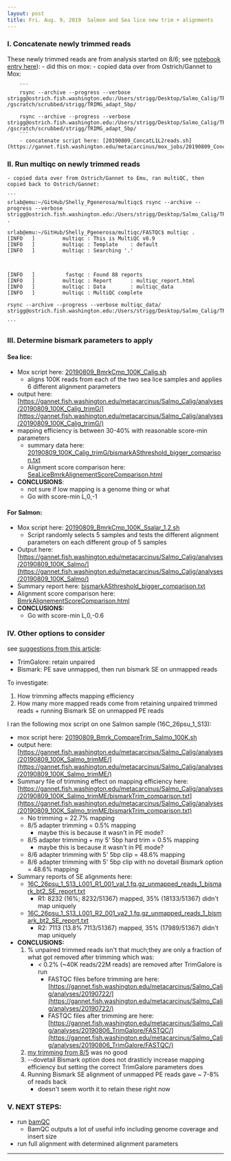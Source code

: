 ```yaml
---
layout: post
title: Fri. Aug. 9, 2019  Salmon and Sea lice new trim + alignments
---
```



### I. Concatenate newly trimmed reads 
These newly trimmed reads are from analysis started on 8/6; see [notebook entry here](https://shellytrigg.github.io/143th-post/)):
	- did this on mox:
		- copied data over from Ostrich/Gannet to Mox:
		
		```
		rsync --archive --progress --verbose strigg@ostrich.fish.washington.edu:/Users/strigg/Desktop/Salmo_Calig/TRIM/*001_val_1.fq.gz /gscratch/scrubbed/strigg/TRIMG_adapt_5bp/
		
		rsync --archive --progress --verbose strigg@ostrich.fish.washington.edu:/Users/strigg/Desktop/Salmo_Calig/TRIM/*001_val_2.fq.gz /gscratch/scrubbed/strigg/TRIMG_adapt_5bp/
		```
		- concatenate script here: [20190809_ConcatL1L2reads.sh](https://gannet.fish.washington.edu/metacarcinus/mox_jobs/20190809_ConcatL1L2reads.sh) 

### II. Run multiqc on newly trimmed reads
	- copied data over from Ostrich/Gannet to Emu, ran multiQC, then copied back to Ostrich/Gannet:
	
	```
	srlab@emu:~/GitHub/Shelly_Pgenerosa/multiqc$ rsync --archive --progress --verbose strigg@ostrich.fish.washington.edu:/Users/strigg/Desktop/Salmo_Calig/TRIM/FASTQC .
	
	srlab@emu:~/GitHub/Shelly_Pgenerosa/multiqc/FASTQC$ multiqc .
	[INFO   ]         multiqc : This is MultiQC v0.9
	[INFO   ]         multiqc : Template    : default
	[INFO   ]         multiqc : Searching '.'
	
	
	
	[INFO   ]          fastqc : Found 88 reports
	[INFO   ]         multiqc : Report      : multiqc_report.html
	[INFO   ]         multiqc : Data        : multiqc_data
	[INFO   ]         multiqc : MultiQC complete

	rsync --archive --progress --verbose multiqc_data/ strigg@ostrich.fish.washington.edu:/Users/strigg/Desktop/Salmo_Calig/TRIM/FASTQC
	
	```
	
### III. Determine bismark parameters to apply
#### Sea lice:
- Mox script here:  [20190809_BmrkCmp_100K_Calig.sh](https://gannet.fish.washington.edu/metacarcinus/mox_jobs/20190809_BmrkCmp_100K_Calig.sh)
	- aligns 100K reads from each of the two sea lice samples and applies 6 different alignment parameters
- output here:  [https://gannet.fish.washington.edu/metacarcinus/Salmo_Calig/analyses/20190809_100K_Calig_trimG/](https://gannet.fish.washington.edu/metacarcinus/Salmo_Calig/analyses/20190809_100K_Calig_trimG/)
- mapping efficiency is between 30-40% with reasonable score-min parameters
	- summary data here:  [20190809\_100K\_Calig\_trimG/bismarkASthreshold\_bigger\_comparison.txt](https://gannet.fish.washington.edu/metacarcinus/Salmo_Calig/analyses/20190809_100K_Calig_trimG/bismarkASthreshold_bigger_comparison.txt)
	- Alignment score comparison here:  [SeaLiceBmrkAlignementScoreComparison.html](https://htmlpreview.github.io/?https://github.com/shellytrigg/Salmon_sealice/blob/master/R/AlignmentScoreComparison/SeaLiceBmrkAlignementScoreComparison.html)
- **CONCLUSIONS**: 
	- not sure if low mapping is a genome thing or what
	- Go with score-min L,0,-1
	
#### For Salmon:
- Mox script here:  [20190809_BmrkCmp_100K_Ssalar_1.2.sh](https://gannet.fish.washington.edu/metacarcinus/mox_jobs/20190809_BmrkCmp_100K_Ssalar_1.2.sh)
	- Script randomly selects 5 samples and tests the different alignment parameters on each different group of 5 samples
- Output here:  [https://gannet.fish.washington.edu/metacarcinus/Salmo_Calig/analyses/20190809_100K_Salmo/](https://gannet.fish.washington.edu/metacarcinus/Salmo_Calig/analyses/20190809_100K_Salmo/)
- Summary report here:  [bismarkASthreshold_bigger_comparison.txt](https://gannet.fish.washington.edu/metacarcinus/Salmo_Calig/analyses/20190809_100K_Salmo/bismarkASthreshold_bigger_comparison.txt)
- Alignment score comparison here:  [BmrkAlignementScoreComparison.html](https://htmlpreview.github.io/?https://github.com/shellytrigg/Salmon_sealice/blob/master/R/AlignmentScoreComparison/BmrkAlignementScoreComparison.html)
- **CONCLUSIONS:**
	- Go with score-min L,0,-0.6 
	
### IV. Other options to consider 
see [suggestions from this article](https://github.com/FelixKrueger/Bismark/issues/208):

- TrimGalore:  retain unpaired
- Bismark: PE save unmapped, then run bismark SE on unmapped reads

To investigate:  

1. How trimming affects mapping efficiency
2. How many more mapped reads come from retaining unpaired trimmed reads + running Bismark SE on unmapped PE reads

I ran the following mox script on one Salmon sample (16C_26psu_1_S13):  

- mox script here:  [20190809_Bmrk_CompareTrim_Salmo_100K.sh](https://gannet.fish.washington.edu/metacarcinus/mox_jobs/20190809_Bmrk_CompareTrim_Salmo_100K.sh)
- output here:  [https://gannet.fish.washington.edu/metacarcinus/Salmo_Calig/analyses/20190809_100K_Salmo_trimME/](https://gannet.fish.washington.edu/metacarcinus/Salmo_Calig/analyses/20190809_100K_Salmo_trimME/)
- Summary file of trimming effect on mapping efficiency here:  [https://gannet.fish.washington.edu/metacarcinus/Salmo_Calig/analyses/20190809_100K_Salmo_trimME/bismarkTrim_comparison.txt](https://gannet.fish.washington.edu/metacarcinus/Salmo_Calig/analyses/20190809_100K_Salmo_trimME/bismarkTrim_comparison.txt)
	- No trimming = 22.7% mapping
	- 8/5 adapter trimming = 0.5% mapping
		- maybe this is because it wasn't in PE mode? 
	- 8/5 adapter trimming + my 5' 5bp hard trim = 0.5% mapping 
		- maybe this is because it wasn't in PE mode? 
	- 8/6 adapter trimming with 5' 5bp clip = 48.6% mapping
	- 8/6 adapter trimming with 5' 5bp clip with no dovetail Bismark option = 48.6% mapping
- Summary reports of SE alignments here:
	- [16C_26psu_1_S13_L001_R1_001_val_1.fq.gz_unmapped_reads_1_bismark_bt2_SE_report.txt](https://gannet.fish.washington.edu/metacarcinus/Salmo_Calig/analyses/20190809_100K_Salmo_trimME/PEums_SE_R1/16C_26psu_1_S13_L001_R1_001_val_1.fq.gz_unmapped_reads_1_bismark_bt2_SE_report.txt)
		- R1: 8232 (16%; 8232/51367) mapped, 35% (18133/51367) didn't map uniquely 
	- [16C_26psu_1_S13_L001_R2_001_va2_1.fq.gz_unmapped_reads_1_bismark_bt2_SE_report.txt](https://gannet.fish.washington.edu/metacarcinus/Salmo_Calig/analyses/20190809_100K_Salmo_trimME/PEums_SE_R2/16C_26psu_1_S13_L001_R2_001_val_2.fq.gz_unmapped_reads_2_bismark_bt2_SE_report.txt) 
		- R2: 7113 (13.8% 7113/51367) mapped, 35% (17989/51367) didn't map uniquely 
- **CONCLUSIONS:**
	1. % unpaired trimmed reads isn't that much;they are only a fraction of what got removed after trimming which was:
		- < 0.2% (~40K reads/22M reads) are removed after TrimGalore is run
			- FASTQC files before trimming are here: [https://gannet.fish.washington.edu/metacarcinus/Salmo_Calig/analyses/20190722/](https://gannet.fish.washington.edu/metacarcinus/Salmo_Calig/analyses/20190722/)
			- FASTQC files after trimming are here: [https://gannet.fish.washington.edu/metacarcinus/Salmo_Calig/analyses/20190806_TrimGalore/FASTQC/](https://gannet.fish.washington.edu/metacarcinus/Salmo_Calig/analyses/20190806_TrimGalore/FASTQC/) 
	2. [my trimming from 8/5](https://shellytrigg.github.io/141th-post/) was no good
	3. --dovetail Bismark option does not drasticly increase mapping efficiency but setting the correct TrimGalore parameters does
	4. Running Bismark SE alignment of unmapped PE reads gave ~ 7-8% of reads back
		- doesn't seem worth it to retain these right now

### V. NEXT STEPS:
 
- run [bamQC](http://qualimap.bioinfo.cipf.es/doc_html/analysis.html#output)
	- BamQC outputs a lot of useful info including genome coverage and insert size
- run full alignment with determined alignment parameters

***